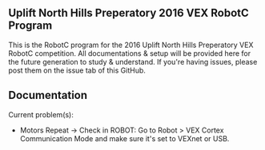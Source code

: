 ## Uplift North Hills Preperatory 2016 VEX RobotC Program
This is the RobotC program for the 2016 Uplift North Hills Preperatory VEX RobotC competition. All documentations & setup will be provided here for the future generation to study & understand. If you're having issues, please post them on the issue tab of this GitHub.

## Documentation
Current problem(s):
- Motors Repeat -> Check in ROBOT: Go to Robot > VEX Cortex Communication Mode and make sure it's set to VEXnet or USB.
